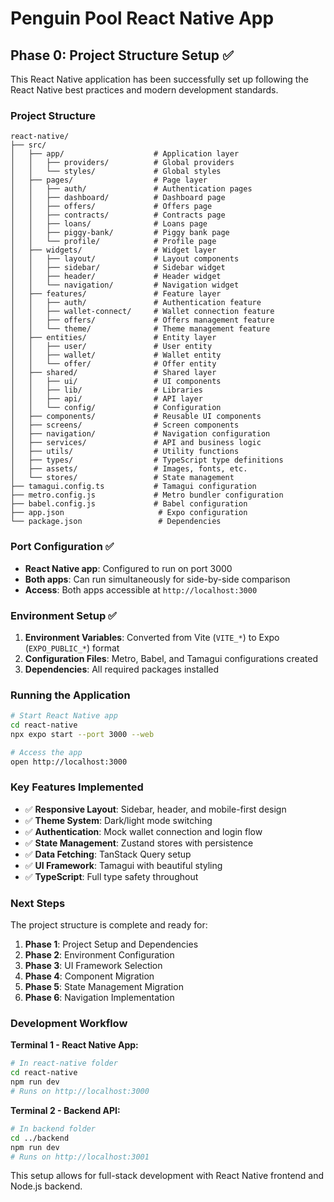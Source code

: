# Penguin Pool React Native App

## Phase 0: Project Structure Setup ✅

This React Native application has been successfully set up following the React Native best practices and modern development standards.

### Project Structure

```
react-native/
├── src/
│   ├── app/                    # Application layer
│   │   ├── providers/          # Global providers
│   │   └── styles/             # Global styles
│   ├── pages/                  # Page layer
│   │   ├── auth/               # Authentication pages
│   │   ├── dashboard/          # Dashboard page
│   │   ├── offers/             # Offers page
│   │   ├── contracts/          # Contracts page
│   │   ├── loans/              # Loans page
│   │   ├── piggy-bank/         # Piggy bank page
│   │   └── profile/            # Profile page
│   ├── widgets/                # Widget layer
│   │   ├── layout/             # Layout components
│   │   ├── sidebar/            # Sidebar widget
│   │   ├── header/             # Header widget
│   │   └── navigation/         # Navigation widget
│   ├── features/               # Feature layer
│   │   ├── auth/               # Authentication feature
│   │   ├── wallet-connect/     # Wallet connection feature
│   │   ├── offers/             # Offers management feature
│   │   └── theme/              # Theme management feature
│   ├── entities/               # Entity layer
│   │   ├── user/               # User entity
│   │   ├── wallet/             # Wallet entity
│   │   └── offer/              # Offer entity
│   ├── shared/                 # Shared layer
│   │   ├── ui/                 # UI components
│   │   ├── lib/                # Libraries
│   │   ├── api/                # API layer
│   │   └── config/             # Configuration
│   ├── components/             # Reusable UI components
│   ├── screens/                # Screen components
│   ├── navigation/             # Navigation configuration
│   ├── services/               # API and business logic
│   ├── utils/                  # Utility functions
│   ├── types/                  # TypeScript type definitions
│   ├── assets/                 # Images, fonts, etc.
│   └── stores/                 # State management
├── tamagui.config.ts           # Tamagui configuration
├── metro.config.js             # Metro bundler configuration
├── babel.config.js             # Babel configuration
├── app.json                     # Expo configuration
└── package.json                 # Dependencies
```

### Port Configuration ✅

- **React Native app**: Configured to run on port 3000
- **Both apps**: Can run simultaneously for side-by-side comparison
- **Access**: Both apps accessible at `http://localhost:3000`

### Environment Setup ✅

1. **Environment Variables**: Converted from Vite (`VITE_*`) to Expo (`EXPO_PUBLIC_*`) format
2. **Configuration Files**: Metro, Babel, and Tamagui configurations created
3. **Dependencies**: All required packages installed

### Running the Application

```bash
# Start React Native app
cd react-native
npx expo start --port 3000 --web

# Access the app
open http://localhost:3000
```

### Key Features Implemented

- ✅ **Responsive Layout**: Sidebar, header, and mobile-first design
- ✅ **Theme System**: Dark/light mode switching
- ✅ **Authentication**: Mock wallet connection and login flow
- ✅ **State Management**: Zustand stores with persistence
- ✅ **Data Fetching**: TanStack Query setup
- ✅ **UI Framework**: Tamagui with beautiful styling
- ✅ **TypeScript**: Full type safety throughout

### Next Steps

The project structure is complete and ready for:

1. **Phase 1**: Project Setup and Dependencies
2. **Phase 2**: Environment Configuration
3. **Phase 3**: UI Framework Selection
4. **Phase 4**: Component Migration
5. **Phase 5**: State Management Migration
6. **Phase 6**: Navigation Implementation

### Development Workflow

**Terminal 1 - React Native App:**

```bash
# In react-native folder
cd react-native
npm run dev
# Runs on http://localhost:3000
```

**Terminal 2 - Backend API:**

```bash
# In backend folder
cd ../backend
npm run dev
# Runs on http://localhost:3001
```

This setup allows for full-stack development with React Native frontend and Node.js backend.
